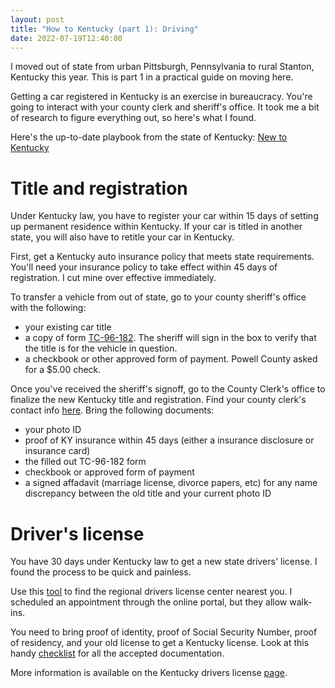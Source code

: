 ```yaml
---
layout: post
title: "How to Kentucky (part 1): Driving"
date: 2022-07-19T12:40:00
---
```


I moved out of state from urban Pittsburgh, Pennsylvania to rural Stanton, Kentucky this year. This is part 1 in a practical guide on moving here.

Getting a car registered in Kentucky is an exercise in bureaucracy. You're going to interact with your county clerk and sheriff's office. It took me a bit of research to figure everything out, so here's what I found.

Here's the up-to-date playbook from the state of Kentucky: [New to Kentucky](https://drive.ky.gov/Pages/New-to-Kentucky.aspx)

# Title and registration

Under Kentucky law, you have to register your car within 15 days of setting up permanent residence within Kentucky. If your car is titled in another state, you will also have to retitle your car in Kentucky.

First, get a Kentucky auto insurance policy that meets state requirements. You'll need your insurance policy to take effect within 45 days of registration. I cut mine over effective immediately.

To transfer a vehicle from out of state, go to your county sheriff's office with the following:
 - your existing car title
 - a copy of form [TC-96-182](http://transportation.ky.gov/Organizational-Resources/Forms/TC%2096-182.pdf). The sheriff will sign in the box to verify that the title is for the vehicle in question.
 - a checkbook or other approved form of payment. Powell County asked for a $5.00 check.
 
Once you've received the sheriff's signoff, go to the County Clerk's office to finalize the new Kentucky title and registration. Find your county clerk's contact info [here](https://drive.ky.gov/Pages/County-clerks.aspx). Bring the following documents:

 - your photo ID
 - proof of KY insurance within 45 days (either a insurance disclosure or insurance card)
 - the filled out TC-96-182 form
 - checkbook or approved form of payment
 - a signed affadavit (marriage license, divorce papers, etc) for any name discrepancy between the old title and your current photo ID 
 
# Driver's license

You have 30 days under Kentucky law to get a new state drivers' license. I found the process to be quick and painless.

Use this [tool](https://drive.ky.gov/driver-licensing/Pages/Regional-Offices-Map.aspx) to find the regional drivers license center nearest you. I scheduled an appointment through the online portal, but they allow walk-ins.

You need to bring proof of identity, proof of Social Security Number, proof of residency, and your old license to get a Kentucky license. Look at this handy [checklist](https://drive.ky.gov/Docs/ValidProofDocuments.pdf) for all the accepted documentation. 

More information is available on the Kentucky drivers license [page](https://drive.ky.gov/driver-licensing/Pages/Drivers-License-and-ID-Card.aspx). 
